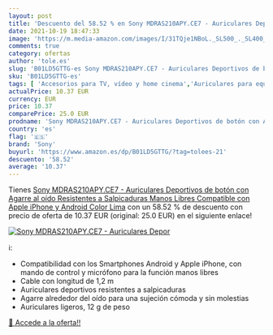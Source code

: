 ```yaml
---
layout: post
title: 'Descuento del 58.52 % en Sony MDRAS210APY.CE7 - Auriculares Depor'
date: 2021-10-19 18:47:33
image: 'https://m.media-amazon.com/images/I/31TQje1NBoL._SL500_._SL400_.jpg'
comments: true
category: ofertas
author: 'tole.es'
slug: 'B01LD5GTTG-es Sony MDRAS210APY.CE7 - Auriculares Deportivos de botón con...'
sku: 'B01LD5GTTG-es'
tags: [ 'Accesorios para TV, vídeo y home cinema','Auriculares para equipo de audio','Auriculares y accesorios','Electrónica','TV, vídeo y home cinema','android','sony', ]
actualPrice: 10.37 EUR
currency: EUR
price: 10.37
comparePrice: 25.0 EUR
prodname: 'Sony MDRAS210APY.CE7 - Auriculares Deportivos de botón con Agarre al oído  Resistentes a Salpicaduras  Manos Libres Compatible con Apple iPhone y Android   Color Lima'
country: 'es'
flag: '🇪🇸'
brand: 'Sony'
buyurl: 'https://www.amazon.es/dp/B01LD5GTTG/?tag=tolees-21'
descuento: '58.52'
average: '10.37'
---
```


Tienes [Sony MDRAS210APY.CE7 - Auriculares Deportivos de botón con Agarre al oído  Resistentes a Salpicaduras  Manos Libres Compatible con Apple iPhone y Android   Color Lima](https://www.amazon.es/dp/B01LD5GTTG/?tag=tolees-21) con un 58.52 % de descuento con precio de oferta de 10.37 EUR (original: 25.0 EUR) en el siguiente enlace!

[![Sony MDRAS210APY.CE7 - Auriculares Depor](https://m.media-amazon.com/images/I/31TQje1NBoL._SL500_._SL400_.jpg)](https://www.amazon.es/dp/B01LD5GTTG/?tag=tolees-21)

ℹ️:

- Compatibilidad con los Smartphones Android y Apple iPhone, con mando de control y micrófono para la función manos libres
- Cable con longitud de 1,2 m
- Auriculares deportivos resistentes a salpicaduras
- Agarre alrededor del oído para una sujeción cómoda y sin molestias
- Auriculares ligeros, 12 g de peso

[🛒 Accede a la oferta!!](https://www.amazon.es/dp/B01LD5GTTG/?tag=tolees-21)
